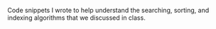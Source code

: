 Code snippets I wrote to help understand the searching, sorting, and indexing algorithms that we discussed in class.
